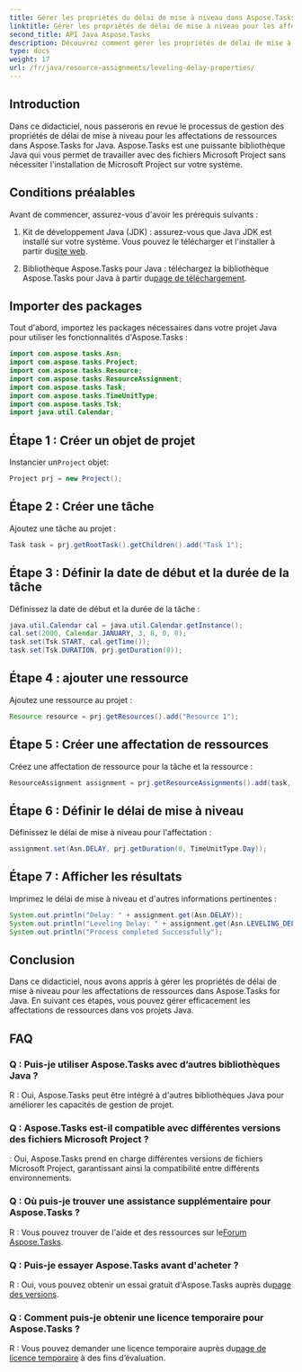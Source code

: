 ```yaml
---
title: Gérer les propriétés du délai de mise à niveau dans Aspose.Tasks
linktitle: Gérer les propriétés de délai de mise à niveau pour les affectations de ressources dans Aspose.Tasks
second_title: API Java Aspose.Tasks
description: Découvrez comment gérer les propriétés de délai de mise à niveau pour les affectations de ressources dans Aspose.Tasks for Java avec ce didacticiel complet.
type: docs
weight: 17
url: /fr/java/resource-assignments/leveling-delay-properties/
---
```

## Introduction
Dans ce didacticiel, nous passerons en revue le processus de gestion des propriétés de délai de mise à niveau pour les affectations de ressources dans Aspose.Tasks for Java. Aspose.Tasks est une puissante bibliothèque Java qui vous permet de travailler avec des fichiers Microsoft Project sans nécessiter l'installation de Microsoft Project sur votre système.
## Conditions préalables
Avant de commencer, assurez-vous d'avoir les prérequis suivants :
1.  Kit de développement Java (JDK) : assurez-vous que Java JDK est installé sur votre système. Vous pouvez le télécharger et l'installer à partir du[site web](https://www.oracle.com/java/technologies/javase-jdk15-downloads.html).
   
2.  Bibliothèque Aspose.Tasks pour Java : téléchargez la bibliothèque Aspose.Tasks pour Java à partir du[page de téléchargement](https://releases.aspose.com/tasks/java/).

## Importer des packages
Tout d'abord, importez les packages nécessaires dans votre projet Java pour utiliser les fonctionnalités d'Aspose.Tasks :
```java
import com.aspose.tasks.Asn;
import com.aspose.tasks.Project;
import com.aspose.tasks.Resource;
import com.aspose.tasks.ResourceAssignment;
import com.aspose.tasks.Task;
import com.aspose.tasks.TimeUnitType;
import com.aspose.tasks.Tsk;
import java.util.Calendar;
```

## Étape 1 : Créer un objet de projet
 Instancier un`Project` objet:
```java
Project prj = new Project();
```
## Étape 2 : Créer une tâche
Ajoutez une tâche au projet :
```java
Task task = prj.getRootTask().getChildren().add("Task 1");
```
## Étape 3 : Définir la date de début et la durée de la tâche
Définissez la date de début et la durée de la tâche :
```java
java.util.Calendar cal = java.util.Calendar.getInstance();
cal.set(2000, Calendar.JANUARY, 3, 8, 0, 0);
task.set(Tsk.START, cal.getTime());
task.set(Tsk.DURATION, prj.getDuration(8));
```
## Étape 4 : ajouter une ressource
Ajoutez une ressource au projet :
```java
Resource resource = prj.getResources().add("Resource 1");
```
## Étape 5 : Créer une affectation de ressources
Créez une affectation de ressource pour la tâche et la ressource :
```java
ResourceAssignment assignment = prj.getResourceAssignments().add(task, resource);
```
## Étape 6 : Définir le délai de mise à niveau
Définissez le délai de mise à niveau pour l'affectation :
```java
assignment.set(Asn.DELAY, prj.getDuration(0, TimeUnitType.Day));
```
## Étape 7 : Afficher les résultats
Imprimez le délai de mise à niveau et d'autres informations pertinentes :
```java
System.out.println("Delay: " + assignment.get(Asn.DELAY));
System.out.println("Leveling Delay: " + assignment.get(Asn.LEVELING_DELAY));
System.out.println("Process completed Successfully");
```

## Conclusion
Dans ce didacticiel, nous avons appris à gérer les propriétés de délai de mise à niveau pour les affectations de ressources dans Aspose.Tasks for Java. En suivant ces étapes, vous pouvez gérer efficacement les affectations de ressources dans vos projets Java.
## FAQ
### Q : Puis-je utiliser Aspose.Tasks avec d’autres bibliothèques Java ?

R : Oui, Aspose.Tasks peut être intégré à d'autres bibliothèques Java pour améliorer les capacités de gestion de projet.

### Q : Aspose.Tasks est-il compatible avec différentes versions des fichiers Microsoft Project ?

: Oui, Aspose.Tasks prend en charge différentes versions de fichiers Microsoft Project, garantissant ainsi la compatibilité entre différents environnements.

### Q : Où puis-je trouver une assistance supplémentaire pour Aspose.Tasks ?

 R : Vous pouvez trouver de l'aide et des ressources sur le[Forum Aspose.Tasks](https://forum.aspose.com/c/tasks/15).

### Q : Puis-je essayer Aspose.Tasks avant d'acheter ?

 R : Oui, vous pouvez obtenir un essai gratuit d'Aspose.Tasks auprès du[page des versions](https://releases.aspose.com/).

### Q : Comment puis-je obtenir une licence temporaire pour Aspose.Tasks ?

 R : Vous pouvez demander une licence temporaire auprès du[page de licence temporaire](https://purchase.aspose.com/temporary-license/) à des fins d’évaluation.